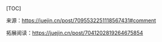 [TOC]

来源：https://juejin.cn/post/7095532251118567431#comment



拓展阅读：https://juejin.cn/post/7041202819264675854


